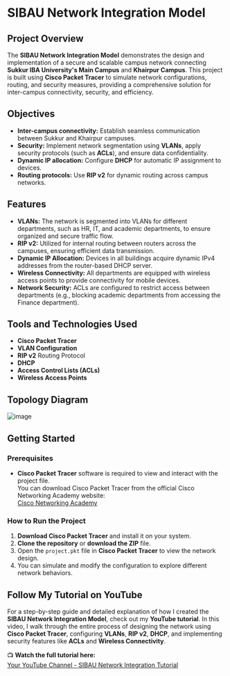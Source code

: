 # SIBAU Network Integration Model

## Project Overview  
The **SIBAU Network Integration Model** demonstrates the design and implementation of a secure and scalable campus network connecting **Sukkur IBA University's Main Campus** and **Khairpur Campus**. This project is built using **Cisco Packet Tracer** to simulate network configurations, routing, and security measures, providing a comprehensive solution for inter-campus connectivity, security, and efficiency.

## Objectives  
- **Inter-campus connectivity:** Establish seamless communication between Sukkur and Khairpur campuses.  
- **Security:** Implement network segmentation using **VLANs**, apply security protocols (such as **ACLs**), and ensure data confidentiality.  
- **Dynamic IP allocation:** Configure **DHCP** for automatic IP assignment to devices.  
- **Routing protocols:** Use **RIP v2** for dynamic routing across campus networks.  

## Features  
- **VLANs:** The network is segmented into VLANs for different departments, such as HR, IT, and academic departments, to ensure organized and secure traffic flow.  
- **RIP v2:** Utilized for internal routing between routers across the campuses, ensuring efficient data transmission.  
- **Dynamic IP Allocation:** Devices in all buildings acquire dynamic IPv4 addresses from the router-based DHCP server.  
- **Wireless Connectivity:** All departments are equipped with wireless access points to provide connectivity for mobile devices.  
- **Network Security:** ACLs are configured to restrict access between departments (e.g., blocking academic departments from accessing the Finance department).

## Tools and Technologies Used  
- **Cisco Packet Tracer**  
- **VLAN Configuration**  
- **RIP v2** Routing Protocol  
- **DHCP**  
- **Access Control Lists (ACLs)**  
- **Wireless Access Points**  

## Topology Diagram
![image](https://github.com/user-attachments/assets/0268e3c3-d8ed-4ce7-9663-e3897abc1b45)



## Getting Started  
### Prerequisites  
- **Cisco Packet Tracer** software is required to view and interact with the project file.  
  You can download Cisco Packet Tracer from the official Cisco Networking Academy website:  
  [Cisco Networking Academy](https://www.netacad.com)

### How to Run the Project  
1. **Download Cisco Packet Tracer** and install it on your system.  
2. **Clone the repository** or **download the ZIP** file.  
3. Open the `project.pkt` file in **Cisco Packet Tracer** to view the network design.  
4. You can simulate and modify the configuration to explore different network behaviors.

## Follow My Tutorial on YouTube  
For a step-by-step guide and detailed explanation of how I created the **SIBAU Network Integration Model**, check out my **YouTube tutorial**. In this video, I walk through the entire process of designing the network using **Cisco Packet Tracer**, configuring **VLANs**, **RIP v2**, **DHCP**, and implementing security features like **ACLs** and **Wireless Connectivity**.  

📺 **Watch the full tutorial here:**  
[Your YouTube Channel - SIBAU Network Integration Tutorial](https://youtu.be/8Im5Y7t3wRw?si=aIWkKD27hBm-nymr)
